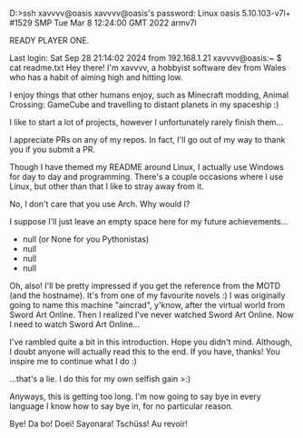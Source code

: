 D:\>ssh xavvvv@oasis
xavvvv@oasis's password:
Linux oasis 5.10.103-v7l+ #1529 SMP Tue Mar 8 12:24:00 GMT 2022 armv7l

READY PLAYER ONE.

Last login: Sat Sep 28 21:14:02 2024 from 192.168.1.21
xavvvv@oasis:~ $ cat readme.txt
Hey there!
I'm xavvvv, a hobbyist software dev from Wales who has a habit of aiming high and hitting low.

I enjoy things that other humans enjoy, such as Minecraft modding, Animal Crossing: GameCube and travelling to distant planets in my spaceship :)

I like to start a lot of projects, however I unfortunately rarely finish them...

I appreciate PRs on any of my repos. In fact, I'll go out of my way to thank you if you submit a PR.

Though I have themed my README around Linux, I actually use Windows for day to day and programming. There's a couple occasions where I use Linux,
but other than that I like to stray away from it.

No, I don't care that you use Arch. Why would I?

I suppose I'll just leave an empty space here for my future achievements...

- null (or None for you Pythonistas)
- null
- null
- null

Oh, also! I'll be pretty impressed if you get the reference from the MOTD (and the hostname). It's from one of my favourite novels :)
I was originally going to name this machine "aincrad", y'know, after the virtual world from Sword Art Online. Then I realized I've never watched Sword Art Online.
Now I need to watch Sword Art Online...

I've rambled quite a bit in this introduction. Hope you didn't mind. Although, I doubt anyone will actually read this to the end. If you have, thanks!
You inspire me to continue what I do :)

...that's a lie. I do this for my own selfish gain >:)

Anyways, this is getting too long. I'm now going to say bye in every language I know how to say bye in, for no particular reason.

Bye!
Da bo!
Doei!
Sayonara!
Tschüss!
Au revoir!
